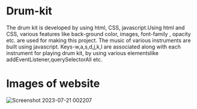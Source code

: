 # Drum-kit

The drum kit is developed by using html, CSS, javascript.Using html and CSS, various features like back-ground color, images, font-family , opacity etc. are used for making this project.
The music of various instruments are built using javascript. Keys-w,a,s,d,j,k,l are associated along with each instrument for playing drum kit, by using various elementslike addEventListener,querySelectorAll etc.

# Images of website

![Screenshot 2023-07-21 002207](https://github.com/pranavprakash090903/Drum-kit/assets/114914425/ad4a2f80-4d23-4b87-950f-306cc1da3969)
